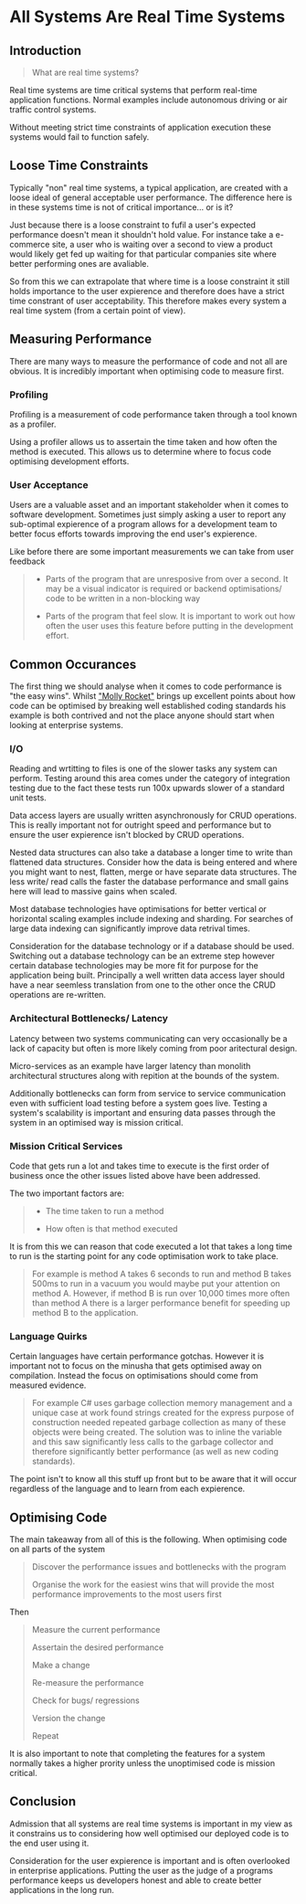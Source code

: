 # All Systems Are Real Time Systems

## Introduction

> What are real time systems?

Real time systems are time critical systems that perform real-time application functions. Normal examples include autonomous driving or air traffic control systems.

Without meeting strict time constraints of application execution these systems would fail to function safely.

## Loose Time Constraints

Typically "non" real time systems, a typical application, are created with a loose ideal of general acceptable user performance. The difference here is in these systems time is not of critical importance... or is it?

Just because there is a loose constraint to fufil a user's expected performance doesn't mean it shouldn't hold value. For instance take a e-commerce site, a user who is waiting over a second to view a product would likely get fed up waiting for that particular companies site where better performing ones are avaliable.

So from this we can extrapolate that where time is a loose constraint it still holds importance to the user expierence and therefore does have a strict time constrant of user acceptability. This therefore makes every system a real time system (from a certain point of view).

## Measuring Performance

There are many ways to measure the performance of code and not all are obvious. It is incredibly important when optimising code to measure first.

### Profiling

Profiling is a measurement of code performance taken through a tool known as a profiler.

Using a profiler allows us to assertain the time taken and how often the method is executed. This allows us to determine where to focus code optimising development efforts.

### User Acceptance

Users are a valuable asset and an important stakeholder when it comes to software development. Sometimes just simply asking a user to report any sub-optimal expierence of a program allows for a development team to better focus efforts towards improving the end user's expierence.

Like before there are some important measurements we can take from user feedback

> - Parts of the program that are unresposive from over a second. It may be a visual indicator is required or backend optimisations/ code to be written in a non-blocking way
>
> - Parts of the program that feel slow. It is important to work out how often the user uses this feature before putting in the development effort.

## Common Occurances

The first thing we should analyse when it comes to code performance is "the easy wins". Whilst ["Molly Rocket"](<>) brings up excellent points about how code can be optimised by breaking well established coding standards his example is both contrived and not the place anyone should start when looking at enterprise systems.

### I/O

Reading and wrtitting to files is one of the slower tasks any system can perform. Testing around this area comes under the category of integration testing due to the fact these tests run 100x upwards slower of a standard unit tests.

Data access layers are usually written asynchronously for CRUD operations. This is really important not for outright speed and performance but to ensure the user expierence isn't blocked by CRUD operations.

Nested data structures can also take a database a longer time to write than flattened data structures. Consider how the data is being entered and where you might want to nest, flatten, merge or have separate data structures. The less write/ read calls the faster the database performance and small gains here will lead to massive gains when scaled.

Most database technologies have optimisations for better vertical or horizontal scaling examples include indexing and sharding. For searches of large data indexing can significantly improve data retrival times.

Consideration for the database technology or if a database should be used. Switching out a database technology can be an extreme step however certain database technologies may be more fit for purpose for the application being built. Principally a well written data access layer should have a near seemless translation from one to the other once the CRUD operations are re-written.

### Architectural Bottlenecks/ Latency

Latency between two systems communicating can very occasionally be a lack of capacity but often is more likely coming from poor aritectural design.

Micro-services as an example have larger latency than monolith architectural structures along with repition at the bounds of the system.

Additionally bottlenecks can form from service to service communication even with sufficient load testing before a system goes live. Testing a system's scalability is important and ensuring data passes through the system in an optimised way is mission critical.

### Mission Critical Services

Code that gets run a lot and takes time to execute is the first order of business once the other issues listed above have been addressed.

The two important factors are:

> - The time taken to run a method
>
> - How often is that method executed

It is from this we can reason that code executed a lot that takes a long time to run is the starting point for any code optimisation work to take place.

> For example is method A takes 6 seconds to run and method B takes 500ms to run in a vacuum you would maybe put your attention on method A. However, if method B is run over 10,000 times more often than method A there is a larger performance benefit for speeding up method B to the application.

### Language Quirks

Certain languages have certain performance gotchas. However it is important not to focus on the minusha that gets optimised away on compilation. Instead the focus on optimisations should come from measured evidence.

> For example C# uses garbage collection memory management and a unique case at work found strings created for the express purpose of construction needed repeated garbage collection as many of these objects were being created. The solution was to inline the variable and this saw significantly less calls to the garbage collector and therefore significantly better performance (as well as new coding standards).

The point isn't to know all this stuff up front but to be aware that it will occur regardless of the language and to learn from each expierence.

## Optimising Code

The main takeaway from all of this is the following. When optimising code on all parts of the system

> Discover the performance issues and bottlenecks with the program
>
> Organise the work for the easiest wins that will provide the most performance improvements to the most users first

Then

> Measure the current performance
>
> Assertain the desired performance
>
> Make a change
>
> Re-measure the performance
>
> Check for bugs/ regressions
>
> Version the change
>
> Repeat

It is also important to note that completing the features for a system normally takes a higher prority unless the unoptimised code is mission critical.

## Conclusion

Admission that all systems are real time systems is important in my view as it constrains us to considering how well optimised our deployed code is to the end user using it.

Consideration for the user expierence is important and is often overlooked in enterprise applications. Putting the user as the judge of a programs performance keeps us developers honest and able to create better applications in the long run.
